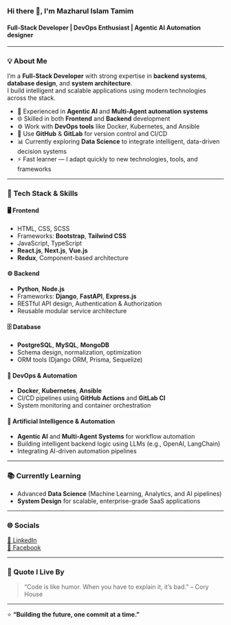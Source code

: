 ### Hi there 👋, I'm **Mazharul Islam Tamim**
#### Full-Stack Developer | DevOps Enthusiast | Agentic AI Automation designer

---

### 💡 About Me

I’m a **Full-Stack Developer** with strong expertise in **backend systems**, **database design**, and **system architecture**.  
I build intelligent and scalable applications using modern technologies across the stack.

- 🧠 Experienced in **Agentic AI** and **Multi-Agent automation systems**
- 🌐 Skilled in both **Frontend** and **Backend** development  
- ⚙️ Work with **DevOps tools** like Docker, Kubernetes, and Ansible  
- 🧩 Use **GitHub** & **GitLab** for version control and CI/CD  
- 📊 Currently exploring **Data Science** to integrate intelligent, data-driven decision systems  
- ⚡ Fast learner — I adapt quickly to new technologies, tools, and frameworks  

---

### 🧰 Tech Stack & Skills

#### 🖥️ Frontend
- HTML, CSS, SCSS  
- Frameworks: **Bootstrap**, **Tailwind CSS**  
- JavaScript, TypeScript  
- **React.js**, **Next.js**, **Vue.js**  
- **Redux**, Component-based architecture  

#### ⚙️ Backend
- **Python**, **Node.js**  
- Frameworks: **Django**, **FastAPI**, **Express.js**  
- RESTful API design, Authentication & Authorization  
- Reusable modular service architecture  

#### 🗄️ Database
- **PostgreSQL**, **MySQL**, **MongoDB**  
- Schema design, normalization, optimization  
- ORM tools (Django ORM, Prisma, Sequelize)

#### 🧩 DevOps & Automation
- **Docker**, **Kubernetes**, **Ansible**  
- CI/CD pipelines using **GitHub Actions** and **GitLab CI**  
- System monitoring and container orchestration  

#### 🤖 Artificial Intelligence & Automation
- **Agentic AI** and **Multi-Agent Systems** for workflow automation  
- Building intelligent backend logic using LLMs (e.g., OpenAI, LangChain)  
- Integrating AI-driven automation pipelines  

---

### 📚 Currently Learning
- Advanced **Data Science** (Machine Learning, Analytics, and AI pipelines)
- **System Design** for scalable, enterprise-grade SaaS applications

---

### 🌐 Socials
[💼 LinkedIn](https://www.linkedin.com/in/mazharul-islam-5194a5204/)  
[📘 Facebook](https://www.facebook.com/mazharul.tamim.28/)

---

### 🧠 Quote I Live By
> “Code is like humor. When you have to explain it, it’s bad.” – Cory House

---

⭐ **“Building the future, one commit at a time.”**
